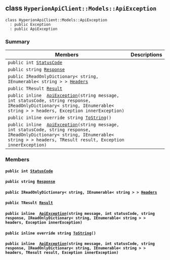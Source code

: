 ## class `HyperionApiClient::Models::ApiException` 

```
class HyperionApiClient::Models::ApiException
  : public Exception
  : public ApiException
```

### Summary

 Members                        | Descriptions                                
--------------------------------|---------------------------------------------
`public int `[`StatusCode`](#class_hyperion_api_client_1_1_models_1_1_api_exception_1a5025d650f325c75a520675895ddb477d) | 
`public string `[`Response`](#class_hyperion_api_client_1_1_models_1_1_api_exception_1afa13e95e50be44c9fffb3ce19f3bbd29) | 
`public IReadOnlyDictionary< string, IEnumerable< string > > `[`Headers`](#class_hyperion_api_client_1_1_models_1_1_api_exception_1a6ab586e208648591377a90cca8d0e94b) | 
`public TResult `[`Result`](#class_hyperion_api_client_1_1_models_1_1_api_exception_1acc84a574c5f877b0428fe7926c700f27) | 
`public inline  `[`ApiException`](#class_hyperion_api_client_1_1_models_1_1_api_exception_1a756c8ce5337c2c8b42c8c524d1aa546d)`(string message, int statusCode, string response, IReadOnlyDictionary< string, IEnumerable< string > > headers, Exception innerException)` | 
`public inline override string `[`ToString`](#class_hyperion_api_client_1_1_models_1_1_api_exception_1aa73e7c4dd1df5fd5fbf81c7764ee1533)`()` | 
`public inline  `[`ApiException`](#class_hyperion_api_client_1_1_models_1_1_api_exception_1ac1cdb3f3f8060ab6e59a50fe1042a40e)`(string message, int statusCode, string response, IReadOnlyDictionary< string, IEnumerable< string > > headers, TResult result, Exception innerException)` | 

### Members

#### `public int `[`StatusCode`](#class_hyperion_api_client_1_1_models_1_1_api_exception_1a5025d650f325c75a520675895ddb477d) 

#### `public string `[`Response`](#class_hyperion_api_client_1_1_models_1_1_api_exception_1afa13e95e50be44c9fffb3ce19f3bbd29) 

#### `public IReadOnlyDictionary< string, IEnumerable< string > > `[`Headers`](#class_hyperion_api_client_1_1_models_1_1_api_exception_1a6ab586e208648591377a90cca8d0e94b) 

#### `public TResult `[`Result`](#class_hyperion_api_client_1_1_models_1_1_api_exception_1acc84a574c5f877b0428fe7926c700f27) 

#### `public inline  `[`ApiException`](#class_hyperion_api_client_1_1_models_1_1_api_exception_1a756c8ce5337c2c8b42c8c524d1aa546d)`(string message, int statusCode, string response, IReadOnlyDictionary< string, IEnumerable< string > > headers, Exception innerException)` 

#### `public inline override string `[`ToString`](#class_hyperion_api_client_1_1_models_1_1_api_exception_1aa73e7c4dd1df5fd5fbf81c7764ee1533)`()` 

#### `public inline  `[`ApiException`](#class_hyperion_api_client_1_1_models_1_1_api_exception_1ac1cdb3f3f8060ab6e59a50fe1042a40e)`(string message, int statusCode, string response, IReadOnlyDictionary< string, IEnumerable< string > > headers, TResult result, Exception innerException)` 


